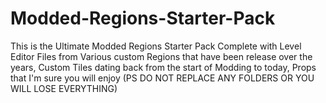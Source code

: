 # Modded-Regions-Starter-Pack
This is the Ultimate Modded Regions Starter Pack Complete with Level Editor Files from Various custom Regions that have been release over the years, Custom Tiles dating back from the start of Modding to today, Props that I'm sure you will enjoy (PS DO NOT REPLACE ANY FOLDERS OR YOU WILL LOSE EVERYTHING)
